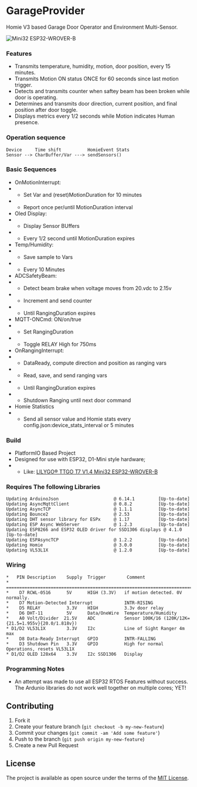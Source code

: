# GarageProvider
Homie V3 based Garage Door Operator and Environment Multi-Sensor.

![Mini32 ESP32-WROVER-B](https://github.com/LilyGO/TTGO-T7-Demo/blob/master/images/T7V1.4.jpg)

### Features
* Transmits temperature, humidity, motion, door position, every 15 minutes.
* Transmits Motion ON status ONCE for 60 seconds since last motion trigger.
* Detects and transmits counter when saftey beam has been broken while door is operating.
* Determines and transmits door direction, current position, and final position after door toggle.
* Displays metrics every 1/2 seconds while Motion indicates Human presence.

### Operation sequence

    Device     Time shift          HomieEvent Stats  
    Sensor --> CharBuffer/Var ---> sendSensors()

### Basic Sequences

* OnMotionInterrupt:
* * Set Var and (reset)MotionDuration  for 10 minutes
* * Report once per/until MotionDuration interval
* Oled Display:
* * Display Sensor BUffers
* * Every 1/2 second until MotionDuration expires
* Temp/Humidity:
* * Save sample to Vars 
* * Every 10 Minutes
* ADCSafetyBeam:
* * Detect beam brake when voltage moves from 20.vdc to 2.15v 
* * Increment and send counter
* * Until RangingDuration expires
* MQTT-ONCmd: ON/on/true
* * Set RangingDuration
* * Toggle RELAY High for 750ms
* OnRangingInterrupt:
* * DataReady, compute direction and position as ranging vars
* * Read, save, and send ranging vars
* * Until RangingDuration expires
* * Shutdown Ranging until next door command
* Homie Statistics
* * Send all sensor value and Homie stats every config.json:device_stats_interval or 5 minutes


### Build
* PlatformIO Based Project
* Designed for use with ESP32, D1-Mini style hardware; 
* * Like: [LILYGO® TTGO T7 V1.4 Mini32 ESP32-WROVER-B](http://www.lilygo.cn/prod_view.aspx?TypeId=50033&Id=1258&FId=t3:50033:3)


### Requires The following Libraries

    Updating ArduinoJson                     @ 6.14.1         [Up-to-date]
    Updating AsyncMqttClient                 @ 0.8.2          [Up-to-date]
    Updating AsyncTCP                        @ 1.1.1          [Up-to-date]
    Updating Bounce2                         @ 2.53           [Up-to-date]
    Updating DHT sensor library for ESPx     @ 1.17           [Up-to-date]
    Updating ESP Async WebServer             @ 1.2.3          [Up-to-date]
    Updating ESP8266 and ESP32 OLED driver for SSD1306 displays @ 4.1.0   [Up-to-date]
    Updating ESPAsyncTCP                     @ 1.2.2          [Up-to-date]
    Updating Homie                           @ 3.0.0          [Up-to-date]
    Updating VL53L1X                         @ 1.2.0          [Up-to-date]

### Wiring

    *   PIN Description    Supply  Trigger        Comment
    * =============================================================================
    *    D7 RCWL-0516      5V      HIGH (3.3V)   if motion detected. 0V normally.
    *    D7 Motion-Detected Interrupt            INTR-RISING
    *    D5 RELAY          3.3V    HIGH          3.3v door relay
    *    D6 DHT-11         5V      Data/OneWire  Temperature/Humidity
    *    A0 Volt/Divider  21.5V    ADC           Sensor 100K/16 (120K/12K={21.5=1.955v}{20.0/1.818v})
    * D1/D2 VL53L1X        3.3V    I2c           Line of Sight Ranger 4m max
    *    D8 Data-Ready Interrupt   GPIO          INTR-FALLING 
    *    D3 Shutdown Pin   3.3V    GPIO          High for normal Operations, resets VL53L1X
    * D1/D2 OLED 128x64    3.3V    I2c SSD1306   Display

### Programming Notes
* An attempt was made to use all ESP32 RTOS Features without success.  The Ardunio libraries do not work well together on multiple cores; YET!


## Contributing

1. Fork it 
2. Create your feature branch (`git checkout -b my-new-feature`)
3. Commit your changes (`git commit -am 'Add some feature'`)
4. Push to the branch (`git push origin my-new-feature`)
5. Create a new Pull Request


## License

The project is available as open source under the terms of the [MIT License](http://opensource.org/licenses/MIT).
